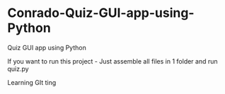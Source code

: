 # Conrado-Quiz-GUI-app-using-Python
Quiz GUI app using Python

If you want to run this project - Just assemble all files in 1 folder and run quiz.py

Learning GIt ting
